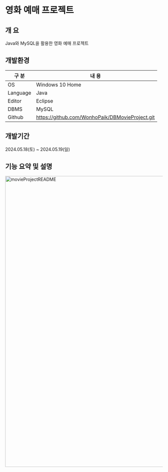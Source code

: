 # 영화 예매 프로젝트

## 개 요

Java와 MySQL을 활용한 영화 예매 프로젝트

## 개발환경

| 구 분 | 내 용 |
| --- | --- |
| OS | Windows 10 Home |
| Language | Java |
| Editor | Eclipse |
| DBMS | MySQL |
| Github | https://github.com/WonhoPaik/DBMovieProject.git |

## 개발기간

2024.05.18(토) ~ 2024.05.19(일)

## 기능 요약 및 설명
<img width="930" alt="movieProjectREADME" src="https://github.com/WonhoPaik/DBMovieProject/assets/166088613/7ab4834d-820a-4ac5-8c2c-98e9ea8a7265">
